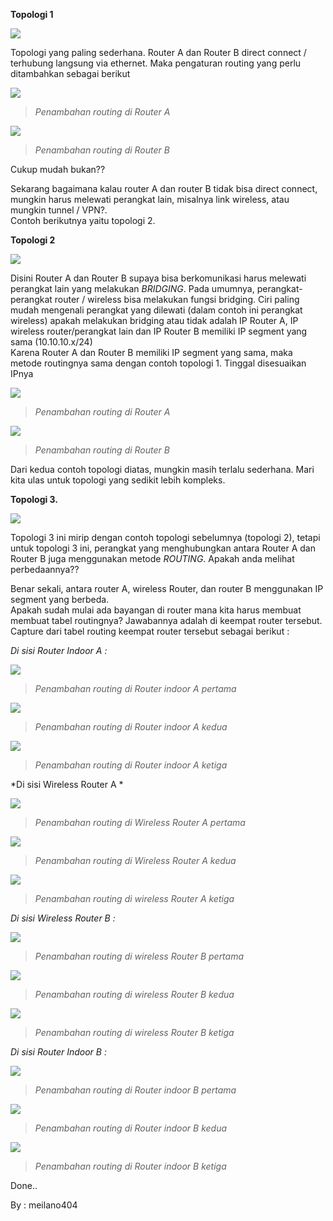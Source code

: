 **Topologi 1**

![](/notes/image/Routing1.png)

Topologi yang paling sederhana. Router A dan Router B direct connect / terhubung langsung via ethernet. Maka pengaturan routing yang perlu ditambahkan sebagai berikut

![](/notes/image/routing1-A.png)  
>_Penambahan routing di Router A_

![](/notes/image/routing1-b.png)  
>_Penambahan routing di Router B_

Cukup mudah bukan??

Sekarang bagaimana kalau router A dan router B tidak bisa direct connect, mungkin harus melewati perangkat lain, misalnya link wireless, atau mungkin tunnel / VPN?.  
Contoh berikutnya yaitu topologi 2.

**Topologi 2**

![](/notes/image/Routing2.png)

Disini Router A dan Router B supaya bisa berkomunikasi harus melewati perangkat lain yang melakukan _BRIDGING_. Pada umumnya, perangkat-perangkat router / wireless bisa melakukan fungsi bridging. Ciri paling mudah mengenali perangkat yang dilewati (dalam contoh ini perangkat wireless) apakah melakukan bridging atau tidak adalah IP Router A, IP wireless router/perangkat lain dan IP Router B memiliki IP segment yang sama (10.10.10.x/24)  
Karena Router A dan Router B memiliki IP segment yang sama, maka metode routingnya sama dengan contoh topologi 1. Tinggal disesuaikan IPnya

![](/notes/image/routing2-A.png)  
>_Penambahan routing di Router A_

![](/notes/image/routing2-B.png)  
>_Penambahan routing di Router B_

Dari kedua contoh topologi diatas, mungkin masih terlalu sederhana. Mari kita ulas untuk topologi yang sedikit lebih kompleks.

**Topologi 3.**

![](/notes/image/routing3.png)

Topologi 3 ini mirip dengan contoh topologi sebelumnya (topologi 2), tetapi untuk topologi 3 ini, perangkat yang menghubungkan antara Router A dan Router B juga menggunakan metode _ROUTING_. Apakah anda melihat perbedaannya??

Benar sekali, antara router A, wireless Router, dan router B menggunakan IP segment yang berbeda.  
Apakah sudah mulai ada bayangan di router mana kita harus membuat membuat tabel routingnya? Jawabannya adalah di keempat router tersebut.  
Capture dari tabel routing keempat router tersebut sebagai berikut :

*Di sisi Router Indoor A :*

![](/notes/image/routing3-A1.png)

>_Penambahan routing di Router indoor A pertama_

![](/notes/image/routing3-A2.png)  
>_Penambahan routing di Router indoor A kedua_

![](/notes/image/routing3-A3.png)  
>_Penambahan routing di Router indoor A ketiga_

*Di sisi Wireless Router A *

![](/notes/image/routing3-C1.png)  
>_Penambahan routing di Wireless Router A pertama_

![](/notes/image/routing3-c2.png)  
>_Penambahan routing di Wireless Router A kedua_

![](/notes/image/routing3-c3.png)  
>_Penambahan routing di wireless Router A ketiga_

*Di sisi Wireless Router B :*

![](/notes/image/routing3-d1.png)  
>_Penambahan routing di wireless Router B pertama_

![](/notes/image/routing3-d2.png)  
>_Penambahan routing di wireless Router B kedua_

![](/notes/image/routing3-d3.png)

> _Penambahan routing di wireless Router B ketiga_

*Di sisi Router Indoor B :*

![](/notes/image/routing3-b1.png)

> _Penambahan routing di Router indoor B pertama_

![](/notes/image/routing3-b2.png)  
>_Penambahan routing di Router indoor B kedua_

![](/notes/image/routing3-b3.png)  
>_Penambahan routing di Router indoor B ketiga_

Done..

By : meilano404
